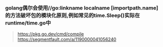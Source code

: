 ### golang偶尔会使用//go:linkname localname [importpath.name]的方法破坏包的模块化原则,例如常见的time.Sleep()实际在runtime/time.go中

> https://pkg.go.dev/cmd/compile
> https://segmentfault.com/a/1190000041056240
